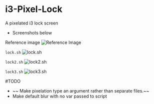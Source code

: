# i3-Pixel-Lock
A pixelated i3 lock screen
- Screenshots below

Reference image
 ![Reference Image](https://raw.github.com/jacobernst98/i3-Pixel-Lock/screenshots/screenshots/reference.png)

`lock.sh`
 ![lock.sh](https://raw.github.com/jacobernst98/i3-Pixel-Lock/screenshots/screenshots/lock.png)

`lock2.sh`
 ![lock2.sh](https://raw.github.com/jacobernst98/i3-Pixel-Lock/screenshots/screenshots/lock2.png)

`lock3.sh`
 ![lock3.sh](https://raw.github.com/jacobernst98/i3-Pixel-Lock/screenshots/screenshots/lock3.png)

#TODO
- ~~ Make pixelation type an argument rather than separate files.~~
- Make default blur with no var passed to script
